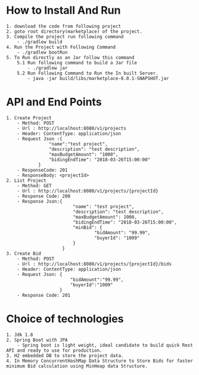 # How to Install And Run
    1. download the code from following project
    2. goto root directory(marketplace) of the project.
    3. Compile the project run following command
        - ./gradlew build
    4. Run the Project with Following Command
        - ./gradlew bootRun
    5. To Run directly as an Jar follow this command
        5.1 Run following command to build a Jar file
            - ./gradlew jar
        5.2 Run Following Command to Run the In built Server.
            - java -jar build/libs/marketplace-0.0.1-SNAPSHOT.jar

# API and End Points

    1. Create Project
        - Method: POST
        - Url : http://localhost:8080/v1/projects
        - Header: ContentType: application/json
        - Request Json :{
                	"name":"test project",
                	"description": "test description",
                	"maxBudgetAmount": "1000",
                	"bidingEndTime": "2018-03-26T15:00:00"
                }
        - ResponseCode: 201
        - ResponseBody: <projectId>
    2. List Project
        - Method: GET
        - Url : http://localhost:8080/v1/projects/{projectId}
        - Response Code: 200
        - Response Json:{
                             "name": "test project",
                             "description": "test description",
                             "maxBudgetAmount": 1000,
                             "bidingEndTime": "2018-03-26T15:00:00",
                             "minBid": {
                                     "bidAmount": "99.99",
                                     "buyerId": "1009"
                             }
                         }
    3. Create Bid
        - Method: POST
        - Url : http://localhost:8080/v1/projects/{projectId}/bids
        - Header: ContentType: application/json
        - Request Json: {
                        	"bidAmount":"99.99",
                        	"buyerId":"1009"
                        }
        - Response Code: 201

# Choice of technologies

    1. Jdk 1.8
    2. Spring Boot with JPA
        - Spring boot is light weight, ideal candidate to build quick Rest API and ready to use for production.
    3. H2 embedded DB to store the project data.
    4. In Memory ConcurrentHashMap Data Structure to Store Bids for faster minimum Bid calculation using MinHeap data Structure.